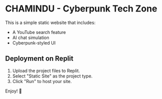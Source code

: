 # CHAMINDU - Cyberpunk Tech Zone

This is a simple static website that includes:
- A YouTube search feature
- AI chat simulation
- Cyberpunk-styled UI

## Deployment on Replit
1. Upload the project files to Replit.
2. Select "Static Site" as the project type.
3. Click "Run" to host your site.

Enjoy! 🚀
